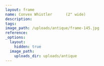 ```yaml
---
layout: frame
name: Convex Whistler      (2" wide)
description:
tags:
image_path: /uploads/antique/frame-145.jpg
reference:
_options:
  layout:
    hidden: true
  image_path:
    uploads_dir: uploads/antique
---
```

